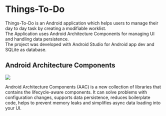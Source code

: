 # Things-To-Do
Things-To-Do is an Android application which helps users to manage their day to day task by creating a modifiable worklist.<br /> 
The Application uses Android Architecture Components for managing UI and handling data persistence. <br/>
The project was developed with Android Studio for Android app dev and SQLite as database.



## Android Architecture Components
![](https://cdn-images-1.medium.com/max/800/1*WVdFMYmEoCdXniy7ulDe5g.png)




Android Architecture Components (AAC) is a new collection of libraries that contains the lifecycle-aware components. It can solve problems with configuration changes, supports data persistence, reduces boilerplate code, helps to prevent memory leaks and simplifies async data loading into your UI.
